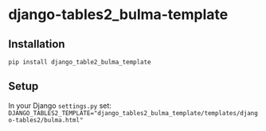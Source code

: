 # django-tables2_bulma-template

## Installation
`pip install django_table2_bulma_template`

## Setup
In your Django `settings.py` set:  
 `DJANGO_TABLES2_TEMPLATE="django_tables2_bulma_template/templates/django-tables2/bulma.html"`